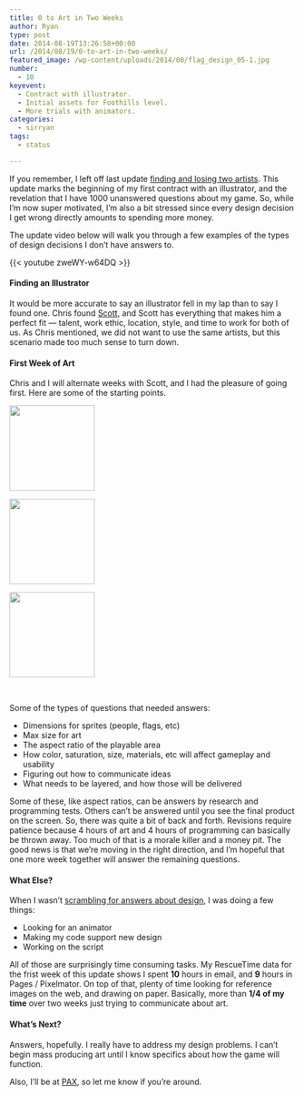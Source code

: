 ```yaml
---
title: 0 to Art in Two Weeks
author: Ryan
type: post
date: 2014-08-19T13:26:58+00:00
url: /2014/08/19/0-to-art-in-two-weeks/
featured_image: /wp-content/uploads/2014/08/flag_design_05-1.jpg
number:
  - 10
keyevent:
  - Contract with illustrator.
  - Initial assets for Foothills level.
  - More trials with animators.
categories:
  - sirryan
tags:
  - status

---
```

If you remember, I left off last update [finding and losing two artists][1]. This update marks the beginning of my first contract with an illustrator, and the revelation that I have 1000 unanswered questions about my game. So, while I&#8217;m now super motivated, I&#8217;m also a bit stressed since every design decision I get wrong directly amounts to spending more money.

<!--more-->

The update video below will walk you through a few examples of the types of design decisions I don&#8217;t have answers to.

{{< youtube zweWY-w64DQ >}}

#### Finding an Illustrator

It would be more accurate to say an illustrator fell in my lap than to say I found one. Chris found [Scott][2], and Scott has everything that makes him a perfect fit &#8212; talent, work ethic, location, style, and time to work for both of us. As Chris mentioned, we did not want to use the same artists, but this scenario made too much sense to turn down.

#### First Week of Art

Chris and I will alternate weeks with Scott, and I had the pleasure of going first. Here are some of the starting points.

<div id='gallery-9' class='gallery galleryid-1020 gallery-columns-3 gallery-size-thumbnail'>
  <dl class='gallery-item'>
    <dt class='gallery-icon landscape'>
      <a href='http://localhost:8888/wp-content/uploads/2014/08/characters_01-1.jpg'><img width="150" height="150" src="http://localhost:8888/wp-content/uploads/2014/08/characters_01-1-150x150.jpg" class="attachment-thumbnail size-thumbnail" alt="" srcset="http://localhost:8888/wp-content/uploads/2014/08/characters_01-1-150x150.jpg 150w, http://localhost:8888/wp-content/uploads/2014/08/characters_01-1-300x300.jpg 300w, http://localhost:8888/wp-content/uploads/2014/08/characters_01-1-768x768.jpg 768w, http://localhost:8888/wp-content/uploads/2014/08/characters_01-1-1024x1024.jpg 1024w, http://localhost:8888/wp-content/uploads/2014/08/characters_01-1-100x100.jpg 100w" sizes="(max-width: 150px) 100vw, 150px" /></a>
    </dt>
  </dl>
  
  <dl class='gallery-item'>
    <dt class='gallery-icon landscape'>
      <a href='http://localhost:8888/wp-content/uploads/2014/08/flag_design_01-1.jpg'><img width="150" height="150" src="http://localhost:8888/wp-content/uploads/2014/08/flag_design_01-1-150x150.jpg" class="attachment-thumbnail size-thumbnail" alt="" srcset="http://localhost:8888/wp-content/uploads/2014/08/flag_design_01-1-150x150.jpg 150w, http://localhost:8888/wp-content/uploads/2014/08/flag_design_01-1-100x100.jpg 100w" sizes="(max-width: 150px) 100vw, 150px" /></a>
    </dt>
  </dl>
  
  <dl class='gallery-item'>
    <dt class='gallery-icon landscape'>
      <a href='http://localhost:8888/wp-content/uploads/2014/08/foothills_spawns_01-1.jpg'><img width="150" height="150" src="http://localhost:8888/wp-content/uploads/2014/08/foothills_spawns_01-1-150x150.jpg" class="attachment-thumbnail size-thumbnail" alt="" srcset="http://localhost:8888/wp-content/uploads/2014/08/foothills_spawns_01-1-150x150.jpg 150w, http://localhost:8888/wp-content/uploads/2014/08/foothills_spawns_01-1-100x100.jpg 100w" sizes="(max-width: 150px) 100vw, 150px" /></a>
    </dt>
  </dl>
  
  <br style="clear: both" />
</div>

Some of the types of questions that needed answers:

  * Dimensions for sprites (people, flags, etc)
  * Max size for art
  * The aspect ratio of the playable area
  * How color, saturation, size, materials, etc will affect gameplay and usability
  * Figuring out how to communicate ideas
  * What needs to be layered, and how those will be delivered

Some of these, like aspect ratios, can be answers by research and programming tests. Others can&#8217;t be answered until you see the final product on the screen. So, there was quite a bit of back and forth. Revisions require patience because 4 hours of art and 4 hours of programming can basically be thrown away. Too much of that is a morale killer and a money pit. The good news is that we&#8217;re moving in the right direction, and I&#8217;m hopeful that one more week together will answer the remaining questions.

#### What Else?

When I wasn&#8217;t <a href="http://battleofbrothers.com/sirryan/a-bit-about-design-documents" target="_blank">scrambling for answers about design</a>, I was doing a few things:

  * Looking for an animator
  * Making my code support new design
  * Working on the script

All of those are surprisingly time consuming tasks. My RescueTime data for the frist week of this update shows I spent **10** hours in email, and **9** hours in Pages / Pixelmator. On top of that, plenty of time looking for reference images on the web, and drawing on paper. Basically, more than **1/4 of my time** over two weeks just trying to communicate about art.

#### What&#8217;s Next?

Answers, hopefully. I really have to address my design problems. I can&#8217;t begin mass producing art until I know specifics about how the game will function.

Also, I&#8217;ll be at [PAX][3], so let me know if you&#8217;re around.

 [1]: http://battleofbrothers.com/sirryan/art-working-with-others
 [2]: http://appylon.weebly.com
 [3]: http://prime.paxsite.com